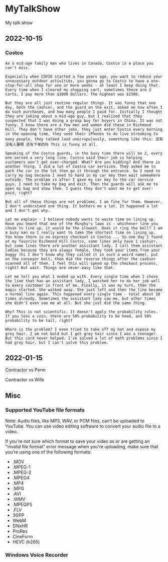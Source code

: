 # MyTalkShow

My talk show

## 2022-10-15

### Costco

```dos
As a mid-age family man who lives in Canada, Costco is a place you can't miss.

Especially when COVID started a few years ago, you want to reduce your unnecessary outdoor activities, you gonna go to Costco to have a one-stop-for-all shop for one or more weeks - at least I keep doing that. Every time when I cleared my shopping cart, sometimes there are 2 carts, I pay more than $1000 dollars. The highest was $1500.

But they are all just routine regular things. It was funny that one day, both the cashier, and the guard on the exit, asked me how often I do such purchases, and how many people I paid for. Initially I thought they are joking about a mid-age guy, but I realized that they suspected that I was doing a group buy for buyers in China. It was not funny. I know there are a few men and women did these in Richmond Hill. They don't have other jobs, they just enter Costco every morning in the opening time, they used their iPhones to do live streaming to many people, they talked loud unscrupulously, something like this: 还有没有人要啊 还有下单的吗 This is funny at all.

Speaking of the Costco guards, in the busy time there will be 2, every one served a very long line. Costco said their job is helping customers won't get over-charged. What? Are you kidding? And there is another thing. I did a lot of Costco car services. They asked me to park the car in the lot then go it through the entrance. So I need to carry my bag because I need to hand in my car key then wait somewhere outside. The problem is after I gave my car key to the car service guys, I need to take my bag and exit. Then the guards will ask me to open my bag and show them. I guess they don't want me to get over-paid, right?

But all of these things are not problems. I am fine for them. However, I don't understand one thing. It bothers me a lot. It happened a lot and I don't get why.

Let me explain - I believe nobody wants to waste time on lining up. Have you heard that one of the Murphy's laws is - whichever line you chose to line up, it would be the slowest. Does it ring the bell? I am a busy man so I really want to take the shortest time on lining up. You know there is no express checkout in Costco ... So one day I found at my favorite Richmond Hill Costco, some lines only have 1 cashier, but some lines there are another assistant lady. I call them assistant ladies because they are always female, they took your items from your buggy (hi I don't know why they called it in such a weird name), put on the conveyor belt, then did the reverse things after the cashier scanned all of them. I feel this will speed up the checkout process, right? But wait. Things are never easy like that.

Let me tell you what I ended up with. Every single time when I chose the line that has an assistant lady, I watched her to do her job well to every customer in front of me. Finally, it was my turn, then the magic started. She walked away. She just left and then the line became a normal line again. This happened every single time - total about 10 times already. Sometimes the assistant lady saw me, but other times she didn't even see me at all. But she just did the same thing. 

Why? This is not scientific. It doesn't apply the probability rules. If you toss a coin, there are 50% probability to be head, and 50% probability to be tail, right?

Where is the problem? I even tried to take off my hat and expose my grey hair. I am not bald but I got grey hair since I was a teenager. But this card never helped. I've solved a lot of math problems since I had grey hair, but I can't solve this problem.
```

## 2022-01-15

Contractor vs Perm

Contractor vs Wife

## Misc

### Supported YouTube file formats

Note: Audio files, like MP3, WAV, or PCM files, can’t be uploaded to YouTube. You can use video editing software to convert your audio file to a video.

If you're not sure which format to save your video as or are getting an "invalid file format" error message when you're uploading, make sure that you’re using one of the following formats:

- .MOV
- .MPEG-1
- .MPEG-2
- .MPEG4
- .MP4
- .MPG
- .AVI
- .WMV
- .MPEGPS
- .FLV
- 3GPP
- WebM
- DNxHR
- ProRes
- CineForm
- HEVC (h265)

### Windows Voice Recorder
